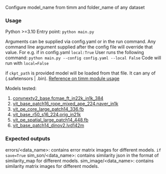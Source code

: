 Configure model_name from timm and folder_name of any dataset

### Usage
Python >=3.10
Entry point: ```python main.py```

Arguments can be supplied via config.yaml or in the run command.
Any command line argument supplied after the config file will override that value.
For e.g.
if in config.yaml 
```local:True```
User runs the following command: ```python main.py --config config.yaml --local False```
Code will run with ```local=False```

if ```ckpt_path``` is provided model will be loaded from that file. It can any of (.safetensors | .bin). [Reference on timm module usage](https://github.com/huggingface/pytorch-image-models/discussions/1826#discussioncomment-599645)


Models tested:
1. [convnextv2_base.fcmae_ft_in22k_in1k_384](https://huggingface.co/timm/convnextv2_base.fcmae_ft_in22k_in1k_384)
2. [vit_base_patch16_rope_mixed_ape_224.naver_in1k](https://huggingface.co/timm/vit_base_patch16_rope_mixed_ape_224.naver_in1k)
3. [vit_pe_core_large_patch14_336.fb](https://huggingface.co/timm/vit_pe_core_large_patch14_336.fb)
4. [vit_base_r50_s16_224.orig_in21k](https://huggingface.co/timm/vit_base_r50_s16_224.orig_in21k)
5. [vit_pe_spatial_large_patch14_448.fb](https://huggingface.co/timm/vit_pe_spatial_large_patch14_448.fb)
6. [vit_base_patch14_dinov2.lvd142m](https://huggingface.co/timm/vit_base_patch14_dinov2.lvd142m)

### Expected outputs
errors/<data_name>: contains error matrix images for different models.
```if save=True```
    sim_son/<data_name>: contains similarity json in the format of similarity_map for different models.
    sim_image/<data_name>: contains similarity matrix images for different models.  
